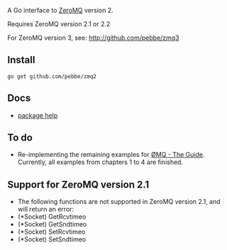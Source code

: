 A Go interface to [ZeroMQ](http://www.zeromq.org/) version 2.

Requires ZeroMQ version 2.1 or 2.2

For ZeroMQ version 3, see: http://github.com/pebbe/zmq3

## Install

    go get github.com/pebbe/zmq2

## Docs

 * [package help](http://godoc.org/github.com/pebbe/zmq2)

## To do

 * Re-implementing the remaining examples for [ØMQ - The Guide](http://zguide.zeromq.org/page:all).
   Currently, all examples from chapters 1 to 4 are finished.

## Support for ZeroMQ version 2.1

 * The following functions are not supported in ZeroMQ version 2.1, and will return an error:
  * (*Socket) GetRcvtimeo
  * (*Socket) GetSndtimeo
  * (*Socket) SetRcvtimeo
  * (*Socket) SetSndtimeo
